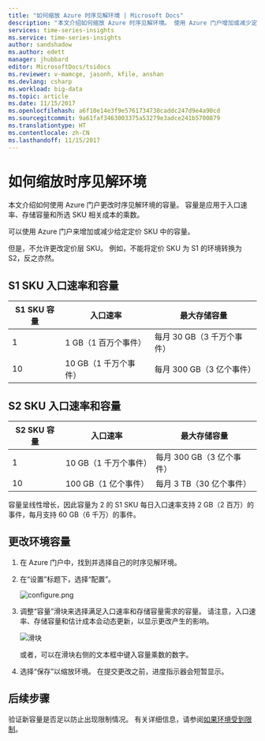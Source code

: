 ```yaml
---
title: "如何缩放 Azure 时序见解环境 | Microsoft Docs"
description: "本文介绍如何缩放 Azure 时序见解环境。 使用 Azure 门户增加或减少定价 SKU 中的容量。"
services: time-series-insights
ms.service: time-series-insights
author: sandshadow
ms.author: edett
manager: jhubbard
editor: MicrosoftDocs/tsidocs
ms.reviewer: v-mamcge, jasonh, kfile, anshan
ms.devlang: csharp
ms.workload: big-data
ms.topic: article
ms.date: 11/15/2017
ms.openlocfilehash: a6f10e14e3f9e5761734738caddc247d9e4a90cd
ms.sourcegitcommit: 9a61faf3463003375a53279e3adce241b5700879
ms.translationtype: HT
ms.contentlocale: zh-CN
ms.lasthandoff: 11/15/2017
---
```

# <a name="how-to-scale-your-time-series-insights-environment"></a>如何缩放时序见解环境

本文介绍如何使用 Azure 门户更改时序见解环境的容量。 容量是应用于入口速率、存储容量和所选 SKU 相关成本的乘数。 

可以使用 Azure 门户来增加或减少给定定价 SKU 中的容量。 

但是，不允许更改定价层 SKU。 例如，不能将定价 SKU 为 S1 的环境转换为 S2，反之亦然。 


## <a name="s1-sku-ingress-rates-and-capacities"></a>S1 SKU 入口速率和容量

| S1 SKU 容量 | 入口速率 | 最大存储容量
| --- | --- | --- |
| 1 | 1 GB（1 百万个事件） | 每月 30 GB（3 千万个事件） |
| 10 | 10 GB（1 千万个事件） | 每月 300 GB（3 亿个事件） |

## <a name="s2-sku-ingress-rates-and-capacities"></a>S2 SKU 入口速率和容量

| S2 SKU 容量 | 入口速率 | 最大存储容量
| --- | --- | --- |
| 1 | 10 GB（1 千万个事件） | 每月 300 GB（3 亿个事件） |
| 10 | 100 GB（1 亿个事件） | 每月 3 TB（30 亿个事件） |

容量呈线性增长，因此容量为 2 的 S1 SKU 每日入口速率支持 2 GB（2 百万）的事件，每月支持 60 GB（6 千万）的事件。

## <a name="change-the-capacity-of-your-environment"></a>更改环境容量
1. 在 Azure 门户中，找到并选择自己的时序见解环境。 

2. 在“设置”标题下，选择“配置”。

   ![configure.png](media/scale-your-environment/configure.png)

3. 调整“容量”滑块来选择满足入口速率和存储容量需求的容量。 请注意，入口速率、存储容量和估计成本会动态更新，以显示更改产生的影响。 

   ![滑块](media/scale-your-environment/slider.png)

   或者，可以在滑块右侧的文本框中键入容量乘数的数字。 

4. 选择“保存”以缩放环境。 在提交更改之前，进度指示器会短暂显示。 

## <a name="next-steps"></a>后续步骤
验证新容量是否足以防止出现限制情况。 有关详细信息，请参阅[如果环境受到限制](time-series-insights-diagnose-and-solve-problems.md)。

